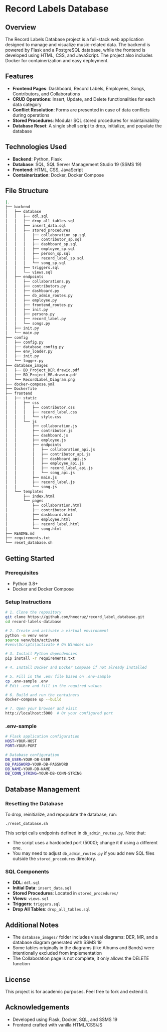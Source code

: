 # Record Labels Database

## Overview

The Record Labels Database project is a full-stack web application designed to manage and visualize music-related data. The backend is powered by Flask and a PostgreSQL database, while the frontend is developed using HTML, CSS, and JavaScript. The project also includes Docker for containerization and easy deployment.

## Features

-   **Frontend Pages**: Dashboard, Record Labels, Employees, Songs, Contributors, and Collaborations
-   **CRUD Operations**: Insert, Update, and Delete functionalities for each data category
-   **Conflict Resolution**: Forms are presented in case of data conflicts during operations
-   **Stored Procedures**: Modular SQL stored procedures for maintainability
-   **Database Reset**: A single shell script to drop, initialize, and populate the database

## Technologies Used

-   **Backend**: Python, Flask
-   **Database**: SQL, SQL Server Management Studio 19 (SSMS 19)
-   **Frontend**: HTML, CSS, JavaScript
-   **Containerization**: Docker, Docker Compose

## File Structure

```bash
|.
├── backend
│   ├── database
│   │   ├── ddl.sql
│   │   ├── drop_all_tables.sql
│   │   ├── insert_data.sql
│   │   ├── stored_procedures
│   │   │   ├── collaboration_sp.sql
│   │   │   ├── contributor_sp.sql
│   │   │   ├── dashboard_sp.sql
│   │   │   ├── employee_sp.sql
│   │   │   ├── person_sp.sql
│   │   │   ├── record_label_sp.sql
│   │   │   └── song_sp.sql
│   │   ├── triggers.sql
│   │   └── views.sql
│   ├── endpoints
│   │   ├── collaborations.py
│   │   ├── contributors.py
│   │   ├── dashboard.py
│   │   ├── db_admin_routes.py
│   │   ├── employee.py
│   │   ├── frontend_routes.py
│   │   ├── init.py
│   │   ├── persons.py
│   │   ├── record_label.py
│   │   └── songs.py
│   ├── init.py
│   └── main.py
├── config
│   ├── config.py
│   ├── database_config.py
│   ├── env_loader.py
│   ├── init.py
│   └── logger.py
├── database_images
│   ├── BD_Project_DER.drawio.pdf
│   ├── BD_Project_MR.drawio.pdf
│   └── RecordLabel_Diagram.png
├── docker-compose.yml
├── Dockerfile
├── frontend
│   ├── static
│   │   ├── css
│   │   │   ├── contributor.css
│   │   │   ├── record_label.css
│   │   │   └── style.css
│   │   └── js
│   │       ├── collaboration.js
│   │       ├── contributor.js
│   │       ├── dashboard.js
│   │       ├── employee.js
│   │       ├── endpoints
│   │       │   ├── collaboration_api.js
│   │       │   ├── contributor_api.js
│   │       │   ├── dashboard_api.js
│   │       │   ├── employee_api.js
│   │       │   ├── record_label_api.js
│   │       │   └── song_api.js
│   │       ├── main.js
│   │       ├── record_label.js
│   │       └── song.js
│   └── templates
│       ├── index.html
│       └── pages
│           ├── collaboration.html
│           ├── contributor.html
│           ├── dashboard.html
│           ├── employee.html
│           ├── record_label.html
│           └── song.html
├── README.md
├── requirements.txt
└── reset_database.sh
```

## Getting Started

### Prerequisites

-   Python 3.8+
-   Docker and Docker Compose

### Setup Instructions

```bash
# 1. Clone the repository
git clone https://github.com/hmecruz/record_label_database.git
cd record-labels-database

# 2. Create and activate a virtual environment
python -m venv venv
source venv/bin/activate  
#venv\Scripts\activate # On Windoes use

# 3. Install Python dependencies
pip install -r requirements.txt

# 4. Install Docker and Docker Compose if not already installed

# 5. Fill in the .env file based on .env-sample
cp .env-sample .env
# Edit .env and fill in the required values

# 6. Build and run the containers
docker-compose up --build

# 7. Open your browser and visit
http://localhost:5000  # Or your configured port
```

### .env-sample

```bash
# Flask application configuration
HOST=YOUR-HOST
PORT=YOUR-PORT

# Database configuration
DB_USER=YOUR-DB-USER
DB_PASSWORD=YOUR-DB-PASSWORD
DB_NAME=YOUR-DB-NAME
DB_CONN_STRING=YOUR-DB-CONN-STRING
```

## Database Management

### Resetting the Database

To drop, reinitialize, and repopulate the database, run:

    ./reset_database.sh

This script calls endpoints defined in `db_admin_routes.py`. Note that:

-   The script uses a hardcoded port (5000); change it if using a different one.
-   You may need to adjust `db_admin_routes.py` if you add new SQL files outside the `stored_procedures` directory.

### SQL Components

-   **DDL**: `ddl.sql`
-   **Initial Data**: `insert_data.sql`
-   **Stored Procedures**: Located in `stored_procedures/`
-   **Views**: `views.sql`
-   **Triggers**: `triggers.sql`
-   **Drop All Tables**: `drop_all_tables.sql`

## Additional Notes

-   The `database_images/` folder includes visual diagrams: DER, MR, and a database diagram generated with SSMS 19
-   Some tables originally in the diagrams (like Albums and Bands) were intentionally excluded from implementation
- The Collaboration page is not complete, it only allows the DELETE function

## License

This project is for academic purposes. Feel free to fork and extend it.

## Acknowledgements

- Developed using Flask, Docker, SQL, and SSMS 19
- Frontend crafted with vanilla HTML/CSS/JS